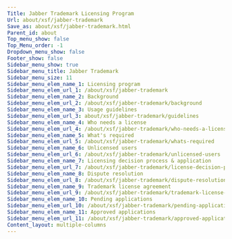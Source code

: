 ```yaml
---
Title: Jabber Trademark Licensing Program
Url: about/xsf/jabber-trademark
Save_as: about/xsf/jabber-trademark.html
Parent_id: about
Top_menu_show: false
Top_Menu_order: -1
Dropdown_menu_show: false
Footer_show: false
Sidebar_menu_show: true
Sidebar_menu_title: Jabber Trademark
Sidebar_menu_size: 11
Sidebar_menu_elem_name_1: Licensing program
Sidebar_menu_elem_url_1: /about/xsf/jabber-trademark
Sidebar_menu_elem_name_2: Background
Sidebar_menu_elem_url_2: /about/xsf/jabber-trademark/background
Sidebar_menu_elem_name_3: Usage guidelines
Sidebar_menu_elem_url_3: about/xsf/jabber-trademark/guidelines
Sidebar_menu_elem_name_4: Who needs a license
Sidebar_menu_elem_url_4: /about/xsf/jabber-trademark/who-needs-a-licens
Sidebar_menu_elem_name_5: What's required
Sidebar_menu_elem_url_5: /about/xsf/jabber-trademark/whats-required
Sidebar_menu_elem_name_6: Unlicensed users
Sidebar_menu_elem_url_6: /about/xsf/jabber-trademark/unlicensed-users
Sidebar_menu_elem_name_7: Licensing decision process & application
Sidebar_menu_elem_url_7: /about/xsf/jabber-trademark/license-decision-process
Sidebar_menu_elem_name_8: Dispute resolution
Sidebar_menu_elem_url_8: /about/xsf/jabber-trademark/dispute-resolutions
Sidebar_menu_elem_name_9: Trademark license agreement
Sidebar_menu_elem_url_9: /about/xsf/jabber-trademark/trademark-license-agreement
Sidebar_menu_elem_name_10: Pending applications
Sidebar_menu_elem_url_10: /about/xsf/jabber-trademark/pending-applications
Sidebar_menu_elem_name_11: Approved applications
Sidebar_menu_elem_url_11: /about/xsf/jabber-trademark/approved-applications
Content_layout: multiple-columns
---
```

